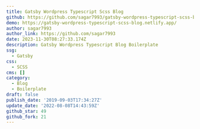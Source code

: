 ```yaml
---
title: Gatsby Wordpress Typescript Scss Blog
github: https://github.com/sagar7993/gatsby-wordpress-typescript-scss-blog
demo: https://gatsby-wordpress-typescript-scss-blog.netlify.app/
author: sagar7993
author_link: https://github.com/sagar7993
date: 2023-11-30T08:27:33.174Z
description: Gatsby Wordpress Typescript Blog Boilerplate
ssg:
  - Gatsby
css:
  - SCSS
cms: []
category:
  - Blog
  - Boilerplate
draft: false
publish_date: '2019-09-03T17:34:27Z'
update_date: '2022-08-08T14:43:59Z'
github_star: 49
github_fork: 21
---
```


